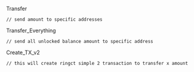 Transfer

```
// send amount to specific addresses
```

Transfer\_Everything

```
// send all unlocked balance amount to specific address
```

Create\_TX\_v2

```
// this will create ringct simple 2 transaction to transfer x amount
```



